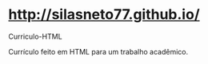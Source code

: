 # http://silasneto77.github.io/ 

Curriculo-HTML

Currículo feito em HTML para um trabalho acadêmico.
